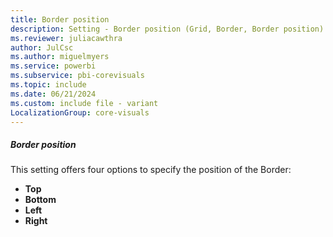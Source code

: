 ```yaml
---
title: Border position
description: Setting - Border position (Grid, Border, Border position)
ms.reviewer: juliacawthra
author: JulCsc
ms.author: miguelmyers
ms.service: powerbi
ms.subservice: pbi-corevisuals
ms.topic: include
ms.date: 06/21/2024
ms.custom: include file - variant
LocalizationGroup: core-visuals
---
```

##### Border position

This setting offers four options to specify the position of the Border:
- **Top**
- **Bottom**
- **Left**
- **Right**
